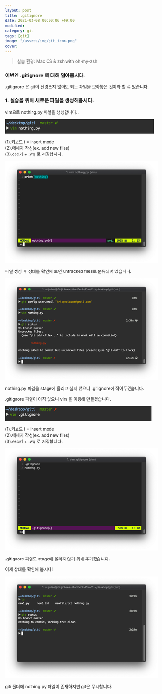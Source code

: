 ```yaml
---
layout: post
title: .gitignore
date: 2021-02-08 00:00:06 +09:00
modified: 
category: git
tags: [git]
image: "/assets/img/git_icon.png"
cover: 
---
```


>실습 환경: Mac OS & zsh with oh-my-zsh

### 이번엔 .gitignore 에 대해 알아봅시다. <br>

.gitignore 은 git이 신경쓰지 않아도 되는 파일을 모아놓은 것이라 할 수 있습니다. <br>

### 1. 실습을 위해 새로운 파일을 생성해봅시다. <br>

  vim으로 nothing.py 파일을 생성합니다..<br>

  ![gitignore 1](https://raw.githubusercontent.com/krispediadot/krispediadot.github.io/master/_posts/blog/git/2020-02-08-git-.gitignore/gitignore_1.jpg)

(1).키보드 i = insert mode<br>
(2).메세지 작성(ex. add new files)<br>
(3).esc키 + :wq 로 저장합니다. <br>

  ![gitignore 2](https://raw.githubusercontent.com/krispediadot/krispediadot.github.io/master/_posts/blog/git/2020-02-08-git-.gitignore/gitignore_2.jpg)

  파일 생성 후 상태를 확인해 보면 untracked files로 분류되어 있습니다. 

  ![gitignore 3](https://raw.githubusercontent.com/krispediadot/krispediadot.github.io/master/_posts/blog/git/2020-02-08-git-.gitignore/gitignore_3.jpg)

  nothing.py 파일을 stage에 올리고 싶지 않으니 .gitignore에 적어두겠습니다. <br>

  .gitignore 파일이 아직 없으니 vim 을 이용해 만들겠습니다.<br>
  
  ![gitignore 4](https://raw.githubusercontent.com/krispediadot/krispediadot.github.io/master/_posts/blog/git/2020-02-08-git-.gitignore/gitignore_4.jpg)

(1).키보드 i = insert mode<br>
(2).메세지 작성(ex. add new files)<br>
(3).esc키 + :wq 로 저장합니다. <br>

  ![gitignore 5](https://raw.githubusercontent.com/krispediadot/krispediadot.github.io/master/_posts/blog/git/2020-02-08-git-.gitignore/gitignore_5.jpg)

  .gitignore 파일도 stage에 올리지 않기 위해 추가했습니다. <br>

  이제 상태를 확인해 봅시다!<br>

  ![gitignore 6](https://raw.githubusercontent.com/krispediadot/krispediadot.github.io/master/_posts/blog/git/2020-02-08-git-.gitignore/gitignore_6.jpg)

  giti 폴더에 nothing.py 파일이 존재하지만 git은 무시합니다. <br>
